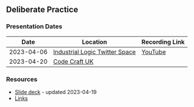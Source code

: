 

## Deliberate Practice

### Presentation Dates
|Date|Location|Recording Link|
|--|--|--|
|2023-04-06|[Industrial Logic Twitter Space](https://twitter.com/IndustrialLogic)|[YouTube](https://youtu.be/4htssaCZgq8)|
|2023-04-20|[Code Craft UK](https://www.codecraftuk.org/events/2023/04/deliberate-practice)  | |


### Resources

- [Slide deck](https://github.com/MyTurnyet/Talks/blob/main/deliberate-practice/Deliberate%20Practice.pdf) - updated 2023-04-19
- [Links](https://github.com/MyTurnyet/Talks/blob/main/deliberate-practice/resources.md)
